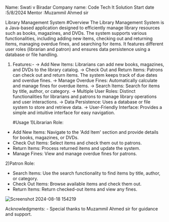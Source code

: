 Name: Swati v Biradar
Company name: Code Tech It Solution 
Start date :5/8/2024
Mentor :Muzammil Ahmed sir



Library Management System
#Overview
The Library Management System is a Java-based application designed to efficiently manage library resources such as books, magazines, and DVDs.
The system supports various functionalities, including adding new items, checking out and returning items, managing overdue fines, and searching for items.
It features different user roles (librarian and patron) and ensures data persistence using a database or file handling.

1) Features:-
-> Add New Items: Librarians can add new books, magazines, and DVDs to the library catalog.
-> Check Out and Return Items: Patrons can check out and return items. The system keeps track of due dates and overdue fines.
-> Manage Overdue Fines: Automatically calculate and manage fines for overdue items.
-> Search Items: Search for items by title, author, or category.
-> Multiple User Roles: Distinct functionalities for librarians and patrons to manage library operations and user interactions.
-> Data Persistence: Uses a database or file system to store and retrieve data.
-> User-Friendly Interface: Provides a simple and intuitive interface for easy navigation.

   #Usage
1)Librarian Role:
* Add New Items: Navigate to the 'Add Item' section and provide details for books, magazines, or DVDs.
* Check Out Items: Select items and check them out to patrons.
* Return Items: Process returned items and update the system.
* Manage Fines: View and manage overdue fines for patrons.

2)Patron Role:
* Search Items: Use the search functionality to find items by title, author, or category.
* Check Out Items: Browse available items and check them out.
* Return Items: Return checked-out items and view any fines.

![Screenshot 2024-08-18 154219](https://github.com/user-attachments/assets/1e782ab9-a7ae-4ee6-8897-eeb9cf2e9d08)

  Acknowledgments: - Special thanks to Muzammil Ahmed sir for guidance and support.
